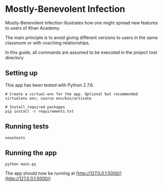 Mostly-Benevolent Infection
===========================

Mostly-Benevolent Infection illustrates how one might spread new features to users of Khan Academy.

The main principle is to avoid giving different versions to users in the same classroom or with coaching relationships.

In this guide, all commands are assumed to be executed in the project root directory

Setting up
----------

This app has been tested with Python 2.7.6.

    # Create a virtual-env for the app. Optional but recommended
    virtualenv env; source env/bin/activate
    
    # Install required packages
    pip install -r requirements.txt


Running tests
-------------

    nosetests


Running the app
-------------

    python main.py

The app should now be running at [http://127.0.0.1:5000/](http://127.0.0.1:5000/)